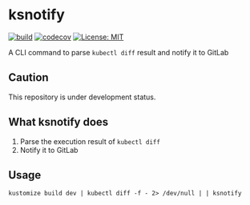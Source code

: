 # ksnotify

[![build](https://github.com/hirosassa/ksnotify/actions/workflows/test.yaml/badge.svg)](https://github.com/hirosassa/ksnotify/actions/workflows/test.yaml)
[![codecov]()](https://codecov.io/gh/hirosassa/ksnotify)
[![License: MIT](https://img.shields.io/badge/license-MIT-blue.svg)](https://github.com/hirosassa/ksnotify/blob/main/LICENSE)

A CLI command to parse `kubectl diff` result and notify it to GitLab

## Caution

This repository is under development status.

## What ksnotify does

1. Parse the execution result of `kubectl diff`
1. Notify it to GitLab

## Usage

```console
kustomize build dev | kubectl diff -f - 2> /dev/null | | ksnotify
```
